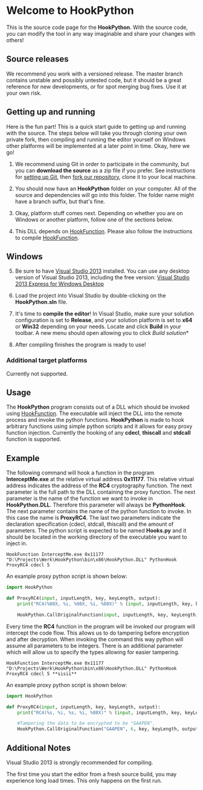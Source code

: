Welcome to HookPython
=======================

This is the source code page for the **HookPython**.  With the source code, you can modify the tool in any way imaginable and share your changes with others!

Source releases
---------------

We recommend you work with a versioned release. The master branch contains unstable and possibly untested code, but it should be a great reference for new developments, or for spot merging bug fixes. Use it at your own risk.  

Getting up and running
----------------------

Here is the fun part!  This is a quick start guide to getting up and running with the source.  The steps below will take you through cloning your own private fork, then compiling and 
running the editor yourself on Windows other platforms will be implemented at a later point in time.  Okay, here we go!

1. We recommend using Git in order to participate in the community, but you can **download the source** as a zip file if you prefer. See instructions for 
   [setting up Git](http://help.github.com/articles/set-up-git), then [fork our repository](https://help.github.com/articles/fork-a-repo), clone it to your local machine.
   
2. You should now have an **HookPython** folder on your computer.  All of the source and dependencies will go into this folder.  The folder name might have a branch suffix, but that's fine.

3. Okay, platform stuff comes next.  Depending on whether you are on Windows or another platform, follow one of the sections below.

4. This DLL depends on [HookFunction](https://git.koenj.com/koenj/hookfunction). Please also follow the instructions to compile [HookFunction](https://git.koenj.com/koenj/hookfunction).

## Windows

5. Be sure to have [Visual Studio 2013](http://www.microsoft.com/en-us/download/details.aspx?id=40787) installed.  You can use any 
   desktop version of Visual Studio 2013, including the free version:  [Visual Studio 2013 Express for Windows Desktop](http://www.microsoft.com/en-us/download/details.aspx?id=40787)

6. Load the project into Visual Studio by double-clicking on the **HookPython.sln** file.

7. It's time to **compile the editor**!  In Visual Studio, make sure your solution configuration is set to **Release**, and your solution 
   platform is set to **x64** or **Win32** depending on your needs. Locate and click **Build** in your toolbar. A new menu should open allowing you to click *Build solution**

8. After compiling finishes the program is ready to use!

### Additional target platforms

Currently not supported.

Usage
-----

The **HookPython** program consists out of a DLL which should be invoked using [HookFunction](https://git.koenj.com/koenj/hookfunction). The executable will inject the DLL into the remote process and invoke the python functions. **HookPython** is made to hook arbitrary functions using simple python scripts and it allows for easy proxy function injection. Currently the hooking of any **cdecl**, **thiscall** and **stdcall** function is supported.

Example
-------

The following command will hook a function in the program **InterceptMe.exe** at the relative virtual address **0x11177**. This relative virtual address indicates the address of the **RC4** cryptography function. The next parameter is the full path to the DLL containing the proxy function. The next parameter is the name of the function we want to invoke in **HookPython.DLL**. Therefore this parameter will always be **PythonHook**. The next parameter contains the name of the python function to invoke. In this case the name is **ProxyRC4**. The last two parameters indicate the declaration specification (cdecl, stdcall, thiscall) and the amount of parameters. The python script is expected to be named **Hooks.py** and it should be located in the working directory of the executable you want to inject in.

```
HookFunction InterceptMe.exe 0x11177 "D:\Projects\Werk\HookPython\bin\x86\HookPython.DLL" PythonHook ProxyRC4 cdecl 5
```

An example proxy python script is shown below:

```python
import HookPython

def ProxyRC4(input, inputLength, key, keyLength, output):
    print("RC4(%08X, %i, %08X, %i, %08X)" % (input, inputLength, key, keyLength, output))

    HookPython.CallOriginalFunction(input, inputLength, key, keyLength, output)
```

Every time the **RC4** function in the program will be invoked our program will intercept the code flow. This allows us to do tampering before encryption and after decryption. When invoking the command this way python will assume all parameters to be integers. There is an additional parameter which will allow us to specify the types allowing for easier tampering.


```
HookFunction InterceptMe.exe 0x11177 "D:\Projects\Werk\HookPython\bin\x86\HookPython.DLL" PythonHook ProxyRC4 cdecl 5 **sisii**
```

An example proxy python script is shown below:

```python
import HookPython

def ProxyRC4(input, inputLength, key, keyLength, output):
    print("RC4(%s, %i, %s, %i, %08X)" % (input, inputLength, key, keyLength, output))

    #Tampering the data to be encrypted to be "GAAPEN".
    HookPython.CallOriginalFunction("GAAPEN", 6, key, keyLength, output)
```

Additional Notes
----------------

Visual Studio 2013 is strongly recommended for compiling.

The first time you start the editor from a fresh source build, you may experience long load times.  This only happens on the first run.

